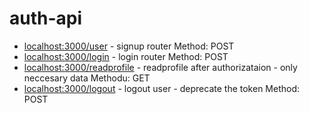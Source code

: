# auth-api

* <localhost:3000/user> - signup router 
  Method: POST
* <localhost:3000/login> -  login router
  Method: POST
* <localhost:3000/readprofile> - readprofile after authorizataion - only neccesary data
  Methodu: GET
* <localhost:3000/logout> - logout user - deprecate the token
  Method: POST
